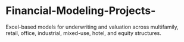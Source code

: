 # Financial-Modeling-Projects-
Excel-based models for underwriting and valuation across multifamily, retail, office, industrial, mixed-use, hotel, and equity structures.
